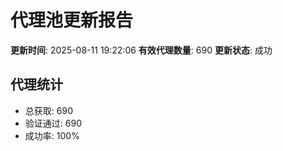 # 代理池更新报告

**更新时间**: 2025-08-11 19:22:06
**有效代理数量**: 690
**更新状态**:  成功

## 代理统计
- 总获取: 690
- 验证通过: 690
- 成功率: 100%
